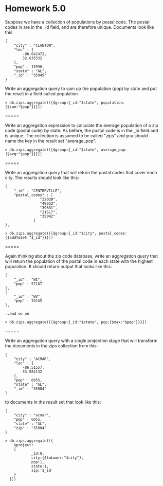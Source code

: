 Homework 5.0
=====

Suppose we have a collection of populations by postal code. The postal codes in are in the _id field, and are therefore unique. Documents look like this:
```
{
	"city" : "CLANTON",
	"loc" : [
		-86.642472,
		32.835532
	],
	"pop" : 13990,
	"state" : "AL",
	"_id" : "35045"
}
```

Write an aggregation query to sum up the population (pop) by state and put the result in a field called population.
```
> db.zips.aggregate([{$group:{_id:"$state", population:{$sum:"$pop"}}}])
```
=====

Write an aggregation expression to calculate the average population of a zip code (postal code) by state. As before, the postal code is in the _id field and is unique. The collection is assumed to be called "zips" and you should name the key in the result set "average_pop".
```
> db.zips.aggregate([{$group:{_id:"$state", average_pop:{$avg:"$pop"}}}])
```
=====

Write an aggregation query that will return the postal codes that cover each city. The results should look like this:
		
```
{
	"_id" : "CENTREVILLE",
	"postal_codes" : [
				"22020",
				"49032",
				"39631",
				"21617",
				"35042"
			 ]
},
```

```
> db.zips.aggregate([{$group:{_id:"$city", postal_codes:{$addToSet:"$_id"}}}])
```
=====

Again thinking about the zip code database, write an aggregation query that will return the population of the postal code in each state with the highest population. It should return output that looks like this:
```
{
	"_id" : "WI",
	"pop" : 57187
},
{
	"_id" : "WV",
	"pop" : 70185
},

..and so on
```

```
> db.zips.aggregate([{$group:{_id:"$state", pop:{$max:"$pop"}}}])
```
=====

Write an aggregation query with a single projection stage that will transform the documents in the zips collection from this:
```
{
	"city" : "ACMAR",
	"loc" : [
		-86.51557,
		33.584132
	],
	"pop" : 6055,
	"state" : "AL",
	"_id" : "35004"
}
```
to documents in the result set that look like this:

```
{
	"city" : "acmar",
	"pop" : 6055,
	"state" : "AL",
	"zip" : "35004"
}
```

```
> db.zips.aggregate([{
  	$project:
  	{
      		_id:0,
      		city:{$toLower:"$city"},
      		pop:1,
      		state:1,
      		zip:'$_id'
  	}
  }])
```

